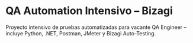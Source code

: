 # QA Automation Intensivo – Bizagi

Proyecto intensivo de pruebas automatizadas para vacante QA Engineer – incluye Python, .NET, Postman, JMeter y Bizagi Auto-Testing.